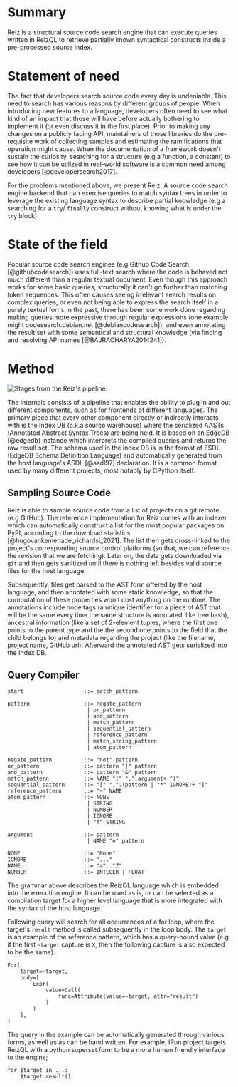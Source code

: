 # Summary

Reiz is a structural source code search engine that can execute queries written
in ReizQL to retrieve partially known syntactical constructs inside a
pre-processed source index.

# Statement of need

The fact that developers search source code every day is undeniable. This need
to search has various reasons by different groups of people. When introducing
new features to a language, developers often need to see what kind of an impact
that those will have before actually bothering to implement it (or even
discuss it in the first place). Prior to making any changes on a publicly
facing API, maintainers of those libraries do the pre-requisite work of
collecting samples and estimating the ramifications that operation might cause.
When the documentation of a framework doesn't sustain the curiosity, searching
for a structure (e.g a function, a constant) to see how it can be utilized in
real-world software is a common need among developers \[@developersearch2017\].

For the problems mentioned above, we present Reiz. A source code search engine
backend that can exercise queries to match syntax trees in order to leverage
the existing language syntax to describe partial knowledge (e.g a searching for
a `try`/ `finally` construct without knowing what is under the `try` block).

# State of the field

Popular source code search engines (e.g Github Code Search
\[@githubcodesearch\]) uses full-text search where the code is behaved not much
different than a regular textual document. Even though this approach works for
some basic queries, structurally it can't go further than matching token
sequences. This often causes seeing irrelevant search results on complex
queries, or even not being able to express the search itself in a purely
textual form. In the past, there has been some work done regarding making
queries more expressive through regular expressions (one example might
codesearch.debian.net \[@debiancodesearch\]), and even annotating the result
set with some semantical and structural knowledge (via finding and resolving
API names \[@BAJRACHARYA2014241\]).

# Method

![Stages from the Reiz's pipeline.](internals.png)

The internals consists of a pipeline that enables the ability to plug in and
out different components, such as for frontends of different languages. The
primary piece that every other component directly or indirectly interacts with
is the Index DB (a.k.a source warehouse) where the serialized AASTs (Annotated
Abstract Syntax Trees) are being held. It is based on an EdgeDB \[@edgedb\]
instance which interprets the compiled queries and returns the raw result set.
The schema used in the Index DB is in the format of ESDL (EdgeDB Schema
Definition Language) and automatically generated from the host language's ASDL
\[@asdl97\] declaration. It is a common format used by many different projects,
most notably by CPython itself.

## Sampling Source Code

Reiz is able to sample source code from a list of projects on a git remote (e.g
GitHub). The reference implementation for Reiz comes with an indexer which can
automatically construct a list for the most popular packages on PyPI,
according to the download statistics \[@hugovankemenade_richardsi_2021\]. The
list then gets cross-linked to the project's corresponding source control
platforms (so that, we can reference the revision that we are fetching). Later
on, the data gets downloaded via `git` and then gets sanitized until there is
nothing left besides valid source files for the host language.

Subsequently, files get parsed to the AST form offered by the host language,
and then annotated with some static knowledge, so that the computation of these
properties won't cost anything on the runtime. The annotations include node
tags (a unique identifier for a piece of AST that will be the same every time
the same structure is annotated, like tree hash), ancestral information (like a
set of 2-element tuples, where the first one points to the parent type and the
the second one points to the field that the child belongs to) and metadata
regarding the project (like the filename, project name, GitHub url). Afterward
the annotated AST gets serialized into the Index DB.

## Query Compiler

```ebnf
start                   ::= match_pattern

pattern                 ::= negate_pattern
                         | or_pattern
                         | and_pattern
                         | match_pattern
                         | sequential_pattern
                         | reference_pattern
                         | match_string_pattern
                         | atom_pattern

negate_pattern          ::= "not" pattern
or_pattern              ::= pattern "|" pattern
and_pattern             ::= pattern "&" pattern
match_pattern           ::= NAME "(" ",".argument+ ")"
sequential_pattern      ::= "[" ",".(pattern | "*" IGNORE)+ "]"
reference_pattern       ::= "~" NAME
atom_pattern            ::= NONE
                         | STRING
                         | NUMBER
                         | IGNORE
                         | "f" STRING

argument                ::= pattern
                         | NAME "=" pattern

NONE                    ::= "None"
IGNORE                  ::= "..."
NAME                    ::= "a".."Z"
NUMBER                  ::= INTEGER | FLOAT
```

The grammar above describes the ReizQL language which is embedded into the
execution engine. It can be used as is, or can be selected as a compilation
target for a higher level language that is more integrated with the syntax of
the host language.

Following query will search for all occurrences of a for loop, where the
target's `result` method is called subsequently in the loop body. The `target`
is an example of the reference pattern, which has a query-bound value (e.g if
the first `~target` capture is `X`, then the following capture is also expected
to be the same).

```
For(
    target=~target,
    body=[
        Expr(
            value=Call(
                func=Attribute(value=~target, attr="result")
            )
        )
    ],
)
```

The query in the example can be automatically generated through various forms,
as well as as can be hand written. For example, IRun project targets ReizQL
with a python superset form to be a more human friendly interface to the
engine;

```
for $target in ...:
    $target.result()
```

